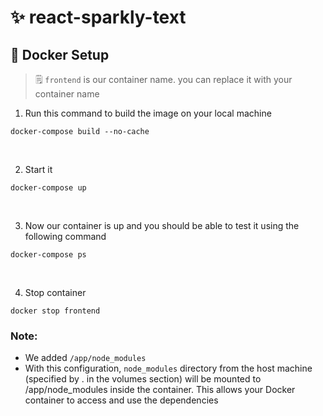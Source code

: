 # ✨ react-sparkly-text

## 🐳 Docker Setup

> 🗒️ `frontend` is our container name. you can replace it with your container name

1. Run this command to build the image on your local machine

`docker-compose build --no-cache`

<br />

2. Start it

`docker-compose up`

<br />

3. Now our container is up and you should be able to test it using the following command

`docker-compose ps`

<br />

4. Stop container

`docker stop frontend`

### Note:

- We added `/app/node_modules`
- With this configuration, `node_modules` directory from the host machine (specified by . in the volumes section) will be mounted to /app/node_modules inside the container. This allows your Docker container to access and use the dependencies
